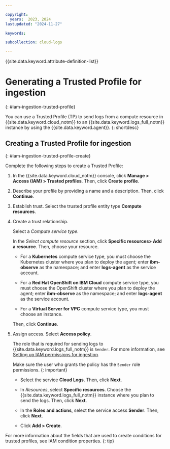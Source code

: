 ```yaml
---

copyright:
  years:  2023, 2024
lastupdated: "2024-11-27"

keywords:

subcollection: cloud-logs

---
```


{{site.data.keyword.attribute-definition-list}}

# Generating a Trusted Profile for ingestion
{: #iam-ingestion-trusted-profile}

You can use a Trusted Profile (TP) to send logs from a compute resource in {{site.data.keyword.cloud_notm}} to an {{site.data.keyword.logs_full_notm}} instance by using the {{site.data.keyword.agent}}.
{: shortdesc}


## Creating a Trusted Profile for ingestion
{: #iam-ingestion-trusted-profile-create}

Complete the following steps to create a Trusted Profile:

1. In the {{site.data.keyword.cloud_notm}} console, click **Manage > Access (IAM) > Trusted profiles**. Then, click **Create profile**.

2. Describe your profile by providing a name and a description. Then, click **Continue**.

3. Establish trust. Select the trusted profile entity type **Compute resources**.

5. Create a trust relationship.

    Select a *Compute service type*.

    In the *Select compute resource* section, click **Specific resources> Add a resource**. Then, choose your resource.

    - For a **Kubernetes** compute service type, you must choose the Kubernetes cluster where you plan to deploy the agent; enter **ibm-observe** as the namespace; and enter **logs-agent** as the service account.

    - For a **Red Hat OpenShift on IBM Cloud** compute service type, you must choose the OpenShift cluster where you plan to deploy the agent; enter **ibm-observe** as the namespace; and enter **logs-agent** as the service account.

    - For a **Virtual Server for VPC** compute service type, you must choose an instance.

    Then, click **Continue**.

6. Assign access. Select **Access policy**.

    The role that is required for sending logs to {{site.data.keyword.logs_full_notm}} is `Sender`. For more information, see [Setting up IAM permissions for ingestion](/docs/cloud-logs?topic=cloud-logs-iam-ingestion-permissions).

    Make sure the user who grants the policy has the `Sender` role permissions.
    {: important}

    - Select the service **Cloud Logs**. Then, click **Next**.

    - In *Resources*, select **Specific resources**. Choose the {{site.data.keyword.logs_full_notm}} instance where you plan to send the logs. Then, click **Next**.

    - In the **Roles and actions**, select the service access **Sender**. Then, click **Next**.

    - Click **Add > Create**.

For more information about the fields that are used to create conditions for trusted profiles, see IAM condition properties. {: tip}

